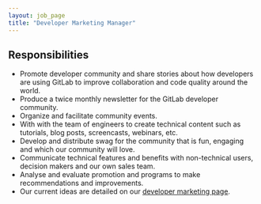 ```yaml
---
layout: job_page
title: "Developer Marketing Manager"
---
```


## Responsibilities

* Promote developer community and share stories about how developers are using GitLab to improve collaboration and code quality around the world.
* Produce a twice monthly newsletter for the GitLab developer community.
* Organize and facilitate community events.
* With with the team of engineers to create technical content such as tutorials, blog posts, screencasts, webinars, etc.
* Develop and distribute swag for the community that is fun, engaging and which our community will love.
* Communicate technical features and benefits with non-technical users, decision makers and our own sales team.
* Analyse and evaluate promotion and programs to make recommendations and improvements.
* Our current ideas are detailed on our [developer marketing page](https://about.gitlab.com/handbook/marketing/developer-marketing/).
